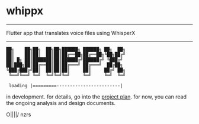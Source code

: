 # whippx

---

Flutter app that translates voice files using WhisperX

---

	██╗    ██╗██╗  ██╗██╗██████╗ ██████╗ ██╗  ██╗
	██║    ██║██║  ██║██║██╔══██╗██╔══██╗╚██╗██╔╝
	██║ █╗ ██║███████║██║██████╔╝██████╔╝ ╚███╔╝ 
	██║███╗██║██╔══██║██║██╔═══╝ ██╔═══╝  ██╔██╗ 
	╚███╔███╔╝██║  ██║██║██║     ██║     ██╔╝ ██╗
	 ╚══╝╚══╝ ╚═╝  ╚═╝╚═╝╚═╝     ╚═╝     ╚═╝  ╚═╝
 
	 loading |=========------------------------|


in development. for details, go into the [project plan](management/project%20plan.md). for now, you can read the ongoing analysis and design documents.




O||||/    nzrs
